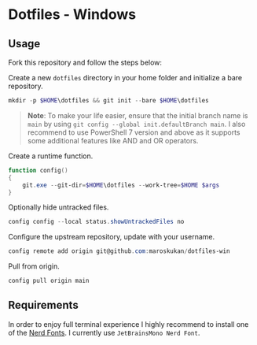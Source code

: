 # Dotfiles - Windows

## Usage

Fork this repository and follow the steps below:

Create a new `dotfiles` directory in your home folder and initialize a bare repository.

```powershell
mkdir -p $HOME\dotfiles && git init --bare $HOME\dotfiles
```

> **Note**: To make your life easier, ensure that the initial branch name is `main` by using `git config --global init.defaultBranch main`. I also recommend to use PowerShell 7 version and above as it supports some additional features like AND and OR operators.

Create a runtime function.

```powershell
function config()
{
    git.exe --git-dir=$HOME\dotfiles --work-tree=$HOME $args
}
```

Optionally hide untracked files.

```powershell
config config --local status.showUntrackedFiles no
```

Configure the upstream repository, update with your username.

```powershell
config remote add origin git@github.com:maroskukan/dotfiles-win
```

Pull from origin.

```powershell
config pull origin main
```


## Requirements

In order to enjoy full terminal experience I highly recommend to install one of the [Nerd Fonts](https://www.nerdfonts.com/). I currently use `JetBrainsMono Nerd Font`.